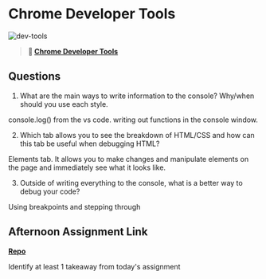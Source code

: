# Chrome Developer Tools

![dev-tools](https://bcw.blob.core.windows.net/public/img/lesson-images/4571780153354770)

> **📖 [Chrome Developer Tools](https://codeworksacademy.com/fs-student-guide/resources/wk2/03-Chrome-Dev-Tools)**

## Questions

1. What are the main ways to write information to the console? Why/when should you use each style.

console.log() from the vs code. writing out functions in the console window.

2. Which tab allows you to see the breakdown of HTML/CSS and how can this tab be useful when debugging HTML?

Elements tab. It allows you to make changes and manipulate elements on the page and immediately see what it looks like.

3. Outside of writing everything to the console, what is a better way to debug your code?

Using breakpoints and stepping through

## Afternoon Assignment Link

**[Repo](https://github.com/KellyWemmer/<ASSIGNMENT_REPO>)**

Identify at least 1 takeaway from today's assignment
